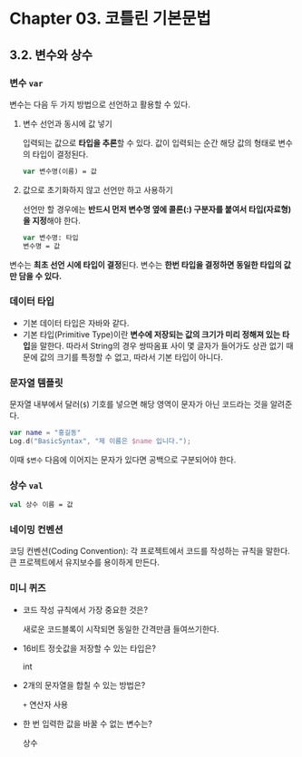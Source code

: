 # Chapter 03. 코틀린 기본문법

## 3.2. 변수와 상수

### 변수 `var`

변수는 다음 두 가지 방법으로 선언하고 활용할 수 있다.

1. 변수 선언과 동시에 값 넣기

   입력되는 값으로 **타입을 추론**할 수 있다. 값이 입력되는 순간 해당 값의 형태로 변수의 타입이 결정된다.

   ```kotlin
   var 변수명(이름) = 값
   ```

2. 값으로 초기화하지 않고 선언만 하고 사용하기

   선언만 할 경우에는 **반드시 먼저 변수명 옆에 콜론(:) 구분자를 붙여서 타입(자료형)을 지정**해야 한다.

   ```kotlin
   var 변수명: 타입
   변수명 = 값
   ```

변수는 **최초 선언 시에 타입이 결정**된다. 변수는 **한번 타입을 결정하면 동일한 타입의 값만 담을 수 있다.**

### 데이터 타입

- 기본 데이터 타입은 자바와 같다.
- 기본 타입(Primitive Type)이란 **변수에 저장되는 값의 크기가 미리 정해져 있는 타입**을 말한다. 따라서 String의 경우 쌍따옴표 사이 몇 글자가 들어가도 상관 없기 때문에 값의 크기를 특정할 수 없고, 따라서 기본 타입이 아니다. 

### 문자열 템플릿

문자열 내부에서 달러(`$`) 기호를 넣으면 해당 영역이 문자가 아닌 코드라는 것을 알려준다.

```kotlin
var name = "홍길동"
Log.d("BasicSyntax", "제 이름은 $name 입니다.");
```

이때 `$변수` 다음에 이어지는 문자가 있다면 공백으로 구분되어야 한다. 

### 상수 `val`

```kotlin
val 상수 이름 = 값
```

### 네이밍 컨벤션

코딩 컨벤션(Coding Convention): 각 프로젝트에서 코드를 작성하는 규칙을 말한다. 큰 프로젝트에서 유지보수를 용이하게 만든다.

### 미니 퀴즈

- 코드 작성 규칙에서 가장 중요한 것은?

  새로운 코드블록이 시작되면 동일한 간격만큼 들여쓰기한다.

- 16비트 정숫값을 저장할 수 있는 타입은?

  int

- 2개의 문자열을 합칠 수 있는 방법은?

  `+` 연산자 사용

- 한 번 입력한 값을 바꿀 수 없는 변수는?

  상수
